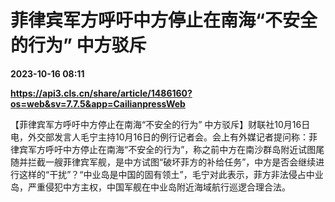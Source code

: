 # 菲律宾军方呼吁中方停止在南海“不安全的行为” 中方驳斥

**2023-10-16 08:11**

**https://api3.cls.cn/share/article/1486160?os=web&sv=7.7.5&app=CailianpressWeb**

【菲律宾军方呼吁中方停止在南海“不安全的行为” 中方驳斥】财联社10月16日电，外交部发言人毛宁主持10月16日的例行记者会。会上有外媒记者提问称：菲律宾军方呼吁中方停止在南海“不安全的行为”，称之前中方在南沙群岛附近试图尾随并拦截一艘菲律宾军舰，是中方试图“破坏菲方的补给任务”，中方是否会继续进行这样的“干扰”？“中业岛是中国的固有领土”，毛宁对此表示，菲方非法侵占中业岛，严重侵犯中方主权，中国军舰在中业岛附近海域航行巡逻合理合法。